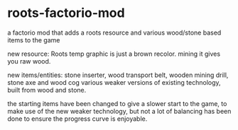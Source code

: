 # roots-factorio-mod
a factorio mod that adds a roots resource and various wood/stone based items to the game

new resource: Roots
temp graphic is just a brown recolor. mining it gives you raw wood.

new items/entities: stone inserter, wood transport belt, wooden mining drill, stone axe and wood cog
various weaker versions of existing technology, built from wood and stone.

the starting items have been changed to give a slower start to the game, to make use of the new weaker technology, but not a lot of balancing has been done to ensure the progress curve is enjoyable.
